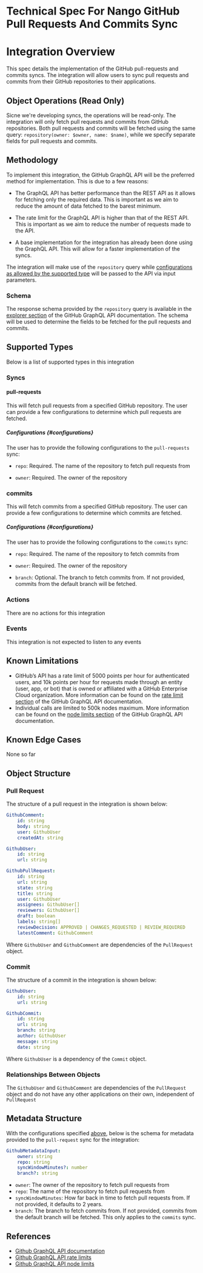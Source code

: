 # Technical Spec For Nango GitHub Pull Requests And Commits Sync

# Integration Overview

This spec details the implementation of the GitHub pull-requests and commits syncs. The integration will allow users to sync pull requests and commits from their GitHub repositories to their applications.

## Object Operations (Read Only)
Sicne we're developing syncs, the operations will be read-only. The integration will only fetch pull requests and commits from GitHub repositories. Both pull requests and commits will be fetched using the same query: `repository(owner: $owner, name: $name)`, while we specify separate fields for pull requests and commits.

## Methodology
To implement this integration, the GitHub GraphQL API will be the preferred method for implementation. This is due to a few reasons:

- The GraphQL API has better performance than the REST API as it allows for fetching only the required data. This is important as we aim to reduce the amount of data fetched to the barest minimum.

- The rate limit for the GraphQL API is higher than that of the REST API. This is important as we aim to reduce the number of requests made to the API.

- A base implementation for the integration has already been done using the GraphQL API. This will allow for a faster implementation of the syncs.

The integration will make use of the `repository` query while [configurations as allowed by the supported type](#configurations) will be passed to the API via input parameters.

### Schema

The response schema provided by the `repository` query is available in the [explorer section](https://docs.github.com/en/graphql/overview/explorer) of the GitHub GraphQL API documentation. The schema will be used to determine the fields to be fetched for the pull requests and commits.

## Supported Types

Below is a list of supported types in this integration

### Syncs

#### pull-requests
This will fetch pull requests from a specified GitHub repository. The user can provide a few configurations to determine which pull requests are fetched.

##### Configurations {#configurations}

The user has to provide the following configurations to the `pull-requests` sync:

- `repo`: Required. The name of the repository to fetch pull requests from

- `owner`: Required. The owner of the repository

### commits
This will fetch commits from a specified GitHub repository. The user can provide a few configurations to determine which commits are fetched.

##### Configurations {#configurations}
The user has to provide the following configurations to the `commits` sync:

- `repo`: Required. The name of the repository to fetch commits from

- `owner`: Required. The owner of the repository

- `branch`: Optional. The branch to fetch commits from. If not provided, commits from the default branch will be fetched.


### Actions

There are no actions for this integration

### Events

This integration is not expected to listen to any events

## Known Limitations

- GitHub’s API has a rate limit of 5000 points per hour for authenticated users, and 10k points per hour for requests made through an entity (user, app, or bot) that is owned or affiliated with a GitHub Enterprise Cloud organization. More information can be found on the [rate limit section](http://docs.github.com/en/graphql/overview/rate-limits-and-node-limits-for-the-graphql-api#node-limit) of the GitHub GraphQL API documentation.
- Individual calls are limited to 500k nodes maximum. More information can be found on the [node limits section](http://docs.github.com/en/graphql/overview/rate-limits-and-node-limits-for-the-graphql-api#node-limit) of the GitHub GraphQL API documentation.

## Known Edge Cases

None so far

## Object Structure

### Pull Request
The structure of a pull request in the integration is shown below:

```yaml
GithubComment:
    id: string
    body: string
    user: GithubUser
    createdAt: string

GithubUser:
    id: string
    url: string

GithubPullRequest:
    id: string
    url: string
    state: string
    title: string
    user: GithubUser
    assignees: GithubUser[]
    reviewers: GithubUser[]
    draft: boolean
    labels: string[]
    reviewDecision: APPROVED | CHANGES_REQUESTED | REVIEW_REQUIRED
    latestComment: GithubComment
```
Where `GithubUser` and `GithubComment` are dependencies of the `PullRequest` object.

### Commit
The structure of a commit in the integration is shown below:

```yaml
GithubUser:
    id: string
    url: string

GithubCommit:
    id: string
    url: string
    branch: string
    author: GithubUser
    message: string
    date: string
```

Where `GithubUser` is a dependency of the `Commit` object.

### Relationships Between Objects

The `GithubUser` and `GithubComment` are dependencies of the `PullRequest` object and do not have any other applications on their own, independent of `PullRequest`


## Metadata Structure

With the configurations specified [above](#configurations), below is the schema for metadata provided to the `pull-request` sync for the integration:  
```yaml
GithubMetadataInput:
    owner: string
    repo: string
    syncWindowMinutes?: number
    branch?: string
```

- `owner`: The owner of the repository to fetch pull requests from
- `repo`: The name of the repository to fetch pull requests from
- `syncWindowMinutes`: How far back in time to fetch pull requests from. If not provided, it defaults to 2 years.
- `branch`: The branch to fetch commits from. If not provided, commits from the default branch will be fetched. This only applies to the `commits` sync.

## References

- [Github GraphQL API documentation](https://docs.github.com/en/graphql/overview/explorer)
- [Github GraphQL API rate limits](https://docs.github.com/en/graphql/overview/rate-limits-and-node-limits-for-the-graphql-api#node-limit)
- [Github GraphQL API node limits](https://docs.github.com/en/graphql/overview/rate-limits-and-node-limits-for-the-graphql-api#node-limit)
